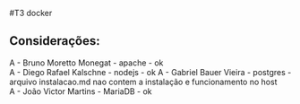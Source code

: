 #T3 docker 

## Considerações:

A - Bruno Moretto Monegat	- apache 	- ok  
A - Diego Rafael Kalschne 	- nodejs 	- ok 
A - Gabriel Bauer Vieira    - postgres	- arquivo instalacao.md nao contem a instalação e funcionamento no host  
A - João Victor Martins 	- MariaDB	- ok   